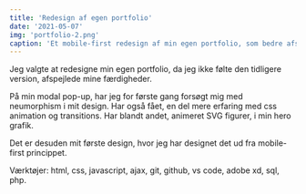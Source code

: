 ```yaml
---
title: 'Redesign af egen portfolio'
date: '2021-05-07'
img: 'portfolio-2.png'
caption: 'Et mobile-first redesign af min egen portfolio, som bedre afspejler mine færdigheder i både JavaScript, CSS og design.'
---
```


Jeg valgte at redesigne min egen portfolio, da jeg ikke følte den tidligere version, afspejlede mine færdigheder.

På min modal pop-up, har jeg for første gang forsøgt mig med neumorphism i mit design. Har også fået, en del mere erfaring med css animation og transitions. Har blandt andet, animeret SVG figurer, i min hero grafik.

Det er desuden mit første design, hvor jeg har designet det ud fra mobile-first princippet.

Værktøjer: html, css, javascript, ajax, git, github, vs code, adobe xd, sql, php.